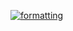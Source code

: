 [![formatting](https://github.com/arsh052003/IOT1026-Project/actions/workflows/formatting.yml/badge.svg)](https://github.com/arsh052003/IOT1026-Project/actions/workflows/formatting.yml)
